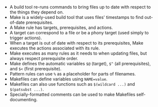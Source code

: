 - A build tool re-runs commands to bring files up to date with respect to the things they depend on.
- Make is a widely-used build tool that uses files' timestamps to find out-of-date prerequisites.
- A Make rule has targets, prerequisites, and actions.
- A target can correspond to a file or be a phony target (used simply to trigger actions).
- When a target is out of date with respect to its prerequisites, Make executes the actions associated with its rule.
- Make executes as many rules as it needs to when updating files, but always respect prerequisite order.
- Make defines the automatic variables `$@` (target), `$^` (all prerequisites), and `$<` (first prerequisite).
- Pattern rules can use `%` as a placeholder for parts of filenames.
- Makefiles can define variables using `NAME=value`.
- Makefiles can also use functions such as `$(wildcard ...)` and `$(patsubst ...)`.
- Specially-formatted comments can be used to make Makefiles self-documenting.
